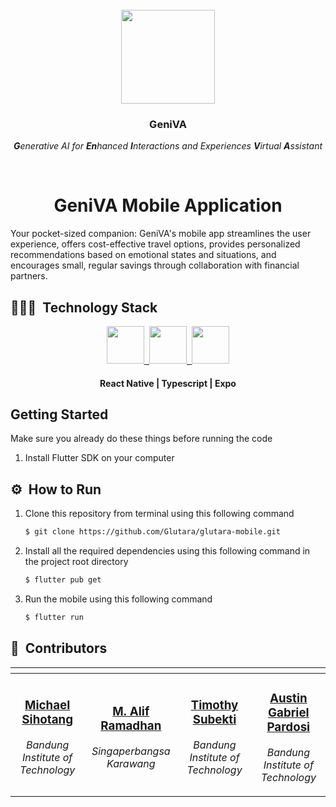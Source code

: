 <br>
<div align="center">
    <div >
        <img height="150px" src="./img/logo.png" alt=""/>
    </div>
    <div>
            <h3><b>GeniVA</b></h3>
            <p><i><b>G</b>enerative AI for <b>En</b>hanced <b>I</b>nteractions and Experiences <b>V</b>irtual <b>A</b>ssistant
</i></p>
    </div>      
</div>
<br>
<h1 align="center">GeniVA Mobile Application</h1>
<div align="center">

</div>
Your pocket-sized companion: GeniVA's mobile app streamlines the user experience, offers cost-effective travel options, provides personalized recommendations based on emotional states and situations, and encourages small, regular savings through collaboration with financial partners.

## 👨🏻‍💻 &nbsp;Technology Stack

<div align="center">
<a href="https://reactnative.dev/">
<kbd>
<img src="https://miro.medium.com/v2/resize:fit:1024/0*74NwxNdMYcbJ6RPL.png" height="60" />
</kbd>
</a>

<a href="https://dart.dev/">
<kbd>
<img src="https://upload.wikimedia.org/wikipedia/commons/thumb/4/4c/Typescript_logo_2020.svg/2048px-Typescript_logo_2020.svg.png" height="60" />
</kbd>
</a>

<a href="https://mapsplatform.google.com/">
<kbd>
<img src="https://encrypted-tbn0.gstatic.com/images?q=tbn:ANd9GcRRRS42xTcnXMlC85s502uVAhzdGqq_23-bXA&s" height="60" />
</kbd>
</a>

</div>
<div align="center">
<h4>React Native | Typescript  | Expo </h4>
</div>

## Getting Started

Make sure you already do these things before running the code

1. Install Flutter SDK on your computer

## ⚙️ &nbsp;How to Run

1. Clone this repository from terminal using this following command
    ```bash
    $ git clone https://github.com/Glutara/glutara-mobile.git
    ```
2. Install all the required dependencies using this following command in the project root directory
    ```bash
    $ flutter pub get
    ```
3. Run the mobile using this following command
    ```bash
    $ flutter run
    ```

## 👥 &nbsp;Contributors

| <a href="https://github.com/michaelsht"></a>                                                                                                        | <a href="https://github.com/NnA301023"></a>                                                                                            | <a href="https://github.com/TimothySubekti0322"></a>                                                                                        | <a href="https://github.com/AustinPardosi"></a>                                                                                                                  |
| --------------------------------------------------------------------------------------------------------------------------------------------------- | -------------------------------------------------------------------------------------------------------------------------------------- | ------------------------------------------------------------------------------------------------------------------------------------------- | ---------------------------------------------------------------------------------------------------------------------------------------------------------------- |
| <div align="center"><h3><b><a href="https://github.com/michaelsht">Michael Sihotang</a></b></h3><i><p>Bandung Institute of Technology</i></p></div> | <div align="center"><h3><b><a href="github.com/NnA301023">M. Alif Ramadhan</a></b></h3></a><p><i>Singaperbangsa Karawang</i></p></div> | <div align="center"><h3><b><a href="TimothySubekti0322">Timothy Subekti</a></b></h3></a><p><i>Bandung Institute of Technology</i></p></div> | <div align="center"><h3><b><a href="https://github.com/AustinPardosi">Austin Gabriel Pardosi</a></b></h3></a><p><i>Bandung Institute of Technology</i></p></div> |